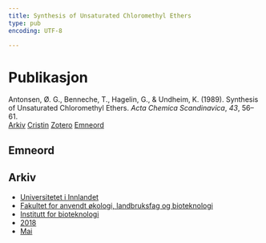 ```yaml
---
title: Synthesis of Unsaturated Chloromethyl Ethers
type: pub
encoding: UTF-8

---
```

<h1>Publikasjon</h1>
<article id="csl-bib-container-5L5JF3IE" class="csl-bib-container">
  <div class="csl-bib-body"> <div class="csl-entry">Antonsen, Ø. G., Benneche, T., Hagelin, G., &#38; Undheim, K. (1989). Synthesis of Unsaturated Chloromethyl Ethers. <i>Acta Chemica Scandinavica</i>, <i>43</i>, 56–61.</div> </div>
  <div class="csl-bib-buttons">
    <a href="#taxonomy-article-5L5JF3IE" alt="archive" class="csl-bib-button">Arkiv</a>
    <a href="https://app.cristin.no/results/show.jsf?id=1586734" alt="Cristin" class="csl-bib-button">Cristin</a>
    <a href="http://zotero.org/groups/5881554/items/5L5JF3IE" alt="Zotero" class="csl-bib-button">Zotero</a>
    <a href="#keywords-article-5L5JF3IE" alt="keywords" class="csl-bib-button">Emneord</a>
  </div>
  <div id="csl-bib-meta-container-5L5JF3IE"></div>
</article>
<div id="csl-bib-meta-5L5JF3IE" class="csl-bib-meta">
  <article id="keywords-article-5L5JF3IE" class="keywords-article">
    <h1>Emneord</h1>
    
  </article>
  <article id="taxonomy-article-5L5JF3IE" class="taxonomy-article">
    <h1>Arkiv</h1>
    <ul>
      <li><a href="{{< params subfolder >}}nn/archive/?key=3DCRN523">Universitetet i Innlandet</a></li>
      <li><a href="{{< params subfolder >}}nn/archive/?key=T77LXH6D">Fakultet for anvendt økologi, landbruksfag og bioteknologi</a></li>
      <li><a href="{{< params subfolder >}}nn/archive/?key=VL6KDQ85">Institutt for bioteknologi</a></li>
      <li><a href="{{< params subfolder >}}nn/archive/?key=XISSXJ42">2018</a></li>
      <li><a href="{{< params subfolder >}}nn/archive/?key=YPSE422A">Mai</a></li>
    </ul>
  </article>
</div>
